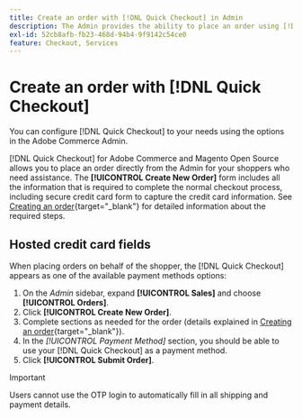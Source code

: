 ```yaml
---
title: Create an order with [!DNL Quick Checkout] in Admin
description: The Admin provides the ability to place an order using [!DNL Quick Checkout] directly from the Admin by a merchant for their customers who need assistance.
exl-id: 52cb8afb-fb23-468d-94b4-9f9142c54ce0
feature: Checkout, Services
---
```

# Create an order with [!DNL Quick Checkout]

You can configure [!DNL Quick Checkout] to your needs using the options in the Adobe Commerce Admin.

[!DNL Quick Checkout] for Adobe Commerce and Magento Open Source allows you to place an order directly from the Admin for your shoppers who need assistance. The **[!UICONTROL Create New Order]** form includes all the information that is required to complete the normal checkout process, including secure credit card form to capture the credit card information. See [Creating an order](https://docs.magento.com/user-guide/customers/customer-account-create-order.html){target="_blank"} for detailed information about the required steps.

## Hosted credit card fields

When placing orders on behalf of the shopper, the [!DNL Quick Checkout] appears as one of the available payment methods options:

1. On the _Admin_ sidebar, expand **[!UICONTROL Sales]** and choose **[!UICONTROL Orders]**.
1. Click **[!UICONTROL Create New Order]**.
1. Complete sections as needed for the order (details explained in [Creating an order](https://docs.magento.com/user-guide/customers/customer-account-create-order.html){target="_blank"}).
1. In the _[!UICONTROL Payment Method]_ section, you should be able to use your [!DNL Quick Checkout] as a payment method.
1. Click **[!UICONTROL Submit Order]**.

>[!IMPORTANT]
>
> Users cannot use the OTP login to automatically fill in all shipping and payment details.
